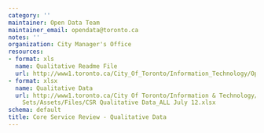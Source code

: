 ```yaml
---
category: ''
maintainer: Open Data Team
maintainer_email: opendata@toronto.ca
notes: ''
organization: City Manager's Office
resources:
- format: xls
  name: Qualitative Readme File
  url: http://www1.toronto.ca/City_Of_Toronto/Information_Technology/Open_Data/Data_Sets/Assets/Files/Core_Services_Review_-_Qualitative_Data_Readme_File.xls
- format: xlsx
  name: Qualitative Data
  url: http://www1.toronto.ca/City Of Toronto/Information & Technology/Open Data/Data
    Sets/Assets/Files/CSR Qualitative Data_ALL July 12.xlsx
schema: default
title: Core Service Review - Qualitative Data
---
```

